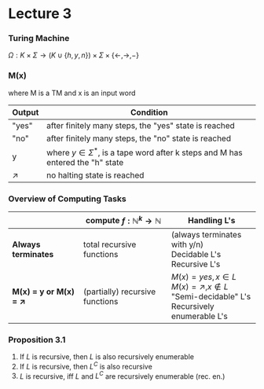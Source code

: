 # Lecture 3

### Turing Machine

$\Omega: K \times \Sigma \rightarrow (K \cup \{h, y, n\}) \times \Sigma \times \{\leftarrow, \rightarrow, -\}$

### M(x)

where M is a TM and x is an input word

| Output     | Condition                                |
| ---------- | ---------------------------------------- |
| "yes"      | after finitely many steps, the "yes" state is reached |
| "no"       | after finitely many steps, the "no" state is reached |
| y          | where $y \in \Sigma^*$, is a tape word after k steps and M has entered the "h" state |
| $\nearrow$ | no halting state is reached              |

### Overview of Computing Tasks

|                                   | compute $f: \mathbb{N}^k \rightarrow \mathbb{N}$ | Handling L's                             |
| --------------------------------- | ---------------------------------------- | ---------------------------------------- |
| **Always terminates**             | total recursive functions                | (always terminates with y/n) <br /> Decidable L's <br /> Recursive L's |
| **M(x) = y or M(x) = $\nearrow$** | (partially) recursive functions          | $M(x) = yes, x \in L$<br /> $M(x) = \nearrow, x \not\in L$<br /> "Semi-decidable" L's<br /> Recursively enumerable L's |

### Proposition 3.1

1. If $L$ is recursive, then $L$ is also recursively enumerable
2. If $L$ is recursive, then $L^C$ is also recursive
3. $L$ is recursive, iff $L$ and $L^C$ are recursively enumerable (rec. en.)